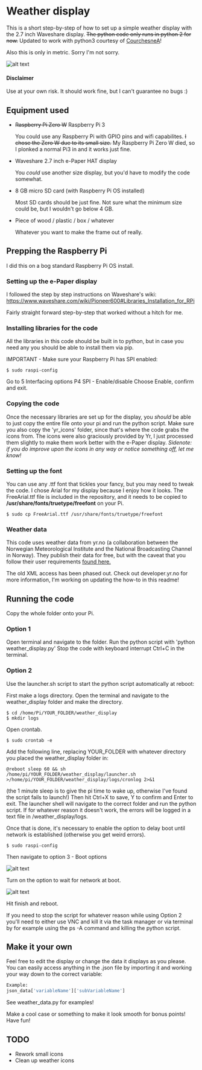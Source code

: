 # Weather display

This is a short step-by-step of how to set up a simple weather display with the 2.7 inch Waveshare display. ~~The python code only runs in python 2 for now.~~ Updated to work with python3 courtesy of [CourchesneA](https://github.com/CourchesneA)!

Also this is only in metric. Sorry I'm not sorry.

![alt text](https://raw.githubusercontent.com/NeonSpork/weather_display/master/test.png "Example screen")

#### Disclaimer
Use at your own risk. It should work fine, but I can't guarantee no bugs :)

## Equipment used
* ~~Raspberry Pi Zero W~~ Raspberry Pi 3

   You could use any Raspberry Pi with GPIO pins and wifi capabilites. ~~I chose the Zero W due to its small size.~~ My Raspberry Pi Zero W died, so I plonked a normal Pi3 in and it works just fine.

* Waveshare 2.7 inch e-Paper HAT display

   You *could* use another size display, but you'd have to modify the code somewhat.

* 8 GB micro SD card (with Raspberry Pi OS installed)

   Most SD cards should be just fine. Not sure what the minimum size could be, but I wouldn't go below 4 GB.

* Piece of wood / plastic / box / whatever

   Whatever you want to make the frame out of really.

## Prepping the Raspberry Pi
I did this on a bog standard Raspberry Pi OS install.

### Setting up the e-Paper display
I followed the step by step instructions on Waveshare's wiki:
https://www.waveshare.com/wiki/Pioneer600#Libraries_Installation_for_RPi

Fairly straight forward step-by-step that worked without a hitch for me.

### Installing libraries for the code
All the libraries in this code should be built in to python, but in case you need any you should be able to install them via pip.

IMPORTANT - Make sure your Raspberry Pi has SPI enabled:
```
$ sudo raspi-config
```
Go to 5 Interfacing options
P4 SPI - Enable/disable
Choose Enable, confirm and exit.

### Copying the code
Once the necessary libraries are set up for the display, you *should* be able to just copy the entire file onto your pi and run the python script. Make sure you also copy the 'yr_icons' folder, since that's where the code grabs the icons from. The icons were also graciously provided by Yr, I just processed them slightly to make them work better with the e-Paper display. *Sidenote: if you do improve upon the icons in any way or notice something off, let me know!*

### Setting up the font
You can use any .ttf font that tickles your fancy, but you may need to tweak the code. I chose Arial for my display because I enjoy how it looks. The FreeArial.ttf file is included in the repository, and it needs to be copied to **/usr/share/fonts/truetype/freefont** on your Pi.
```
$ sudo cp FreeArial.ttf /usr/share/fonts/truetype/freefont
```

### Weather data
This code uses weather data from yr.no (a collaboration between the Norwegian Meteorological Institute and the National Broadcasting Channel in Norway). They publish their data for free, but with the caveat that you follow their user requirements [found here.](http://om.yr.no/info/verdata/free-weather-data/ "Information about the free weather data service")

The old XML access has been phased out. Check out developer.yr.no for more information, I'm working on updating the how-to in this readme!

## Running the code
Copy the whole folder onto your Pi.
### Option 1
Open terminal and navigate to the folder. Run the python script with 'python weather_display.py'
Stop the code with keyboard interrupt Ctrl+C in the terminal.
### Option 2
Use the launcher.sh script to start the python script automatically at reboot:

First make a logs directory. Open the terminal and navigate to the weather_display folder and make the directory.
```
$ cd /home/Pi/YOUR_FOLDER/weather_display
$ mkdir logs
```
Open crontab.
```
$ sudo crontab -e
```
Add the following line, replacing YOUR_FOLDER with whatever directory you placed the weather_display folder in:
```
@reboot sleep 60 && sh /home/pi/YOUR_FOLDER/weather_display/launcher.sh >/home/pi/YOUR_FOLDER/weather_display/logs/cronlog 2>&1
```
(the 1 minute sleep is to give the pi time to wake up, otherwise I've found the script fails to launch!)
Then hit Ctrl+X to save, Y to confirm and Enter to exit.
The launcher shell will navigate to the correct folder and run the python script. If for whatever reason it doesn't work, the errors will be logged in a text file in /weather_display/logs.

Once that is done, it's necessary to enable the option to delay boot until network is established (otherwise you get weird errors).
```
$ sudo raspi-config
```
Then navigate to option 3 - Boot options

![alt text](https://i.imgur.com/l7dhtTOl.png "Raspi-config option 3")

Turn on the option to wait for network at boot.

![alt text](https://i.imgur.com/9Rm3Gfvl.png "Wait for network")

Hit finish and reboot.

If you need to stop the script for whatever reason while using Option 2 you'll need to either use VNC and kill it via the task manager or via terminal by for example using the ps -A command and killing the python script.

## Make it your own
Feel free to edit the display or change the data it displays as you please. You can easily access anything in the .json file by importing it and working your way down to the correct variable:
```python
Example:
json_data['variableName']['subVariableName']
```
See weather_data.py for examples!


Make a cool case or something to make it look smooth for bonus points! Have fun!

## TODO
* Rework small icons
* Clean up weather icons
